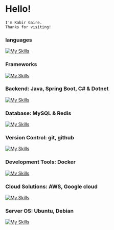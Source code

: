 # Hello!
    I'm Kabir Gaire.
    Thanks for visiting!

### languages

[![My Skills](https://skillicons.dev/icons?i=html,css,js,vue,nodejs)](https://skillicons.dev)

### Frameworks

[![My Skills](https://skillicons.dev/icons?i=php,laravel)](https://skillicons.dev)

### Backend: Java, Spring Boot, C# & Dotnet

[![My Skills](https://skillicons.dev/icons?i=java,spring,cs,dotnet)](https://skillicons.dev)

### Database: MySQL & Redis

[![My Skills](https://skillicons.dev/icons?i=mysql,redis)](https://skillicons.dev)

### Version Control: git, github

[![My Skills](https://skillicons.dev/icons?i=git,github)](https://skillicons.dev)

### Development Tools: Docker

[![My Skills](https://skillicons.dev/icons?i=docker)](https://skillicons.dev)

### Cloud Solutions: AWS, Google cloud

[![My Skills](https://skillicons.dev/icons?i=aws,gcp)](https://skillicons.dev)

### Server OS: Ubuntu, Debian 

[![My Skills](https://skillicons.dev/icons?i=debian,ubuntu)](https://skillicons.dev)
